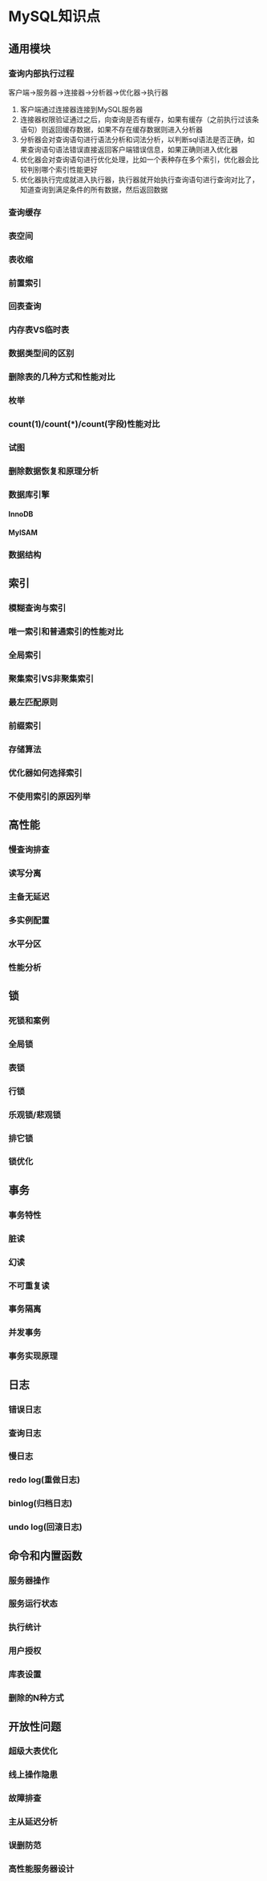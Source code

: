 # MySQL知识点

## 通用模块

### 查询内部执行过程

客户端->服务器->连接器->分析器->优化器->执行器

1. 客户端通过连接器连接到MySQL服务器
2. 连接器权限验证通过之后，向查询是否有缓存，如果有缓存（之前执行过该条语句）则返回缓存数据，如果不存在缓存数据则进入分析器
3. 分析器会对查询语句进行语法分析和词法分析，以判断sql语法是否正确，如果查询语句语法错误直接返回客户端错误信息，如果正确则进入优化器
4. 优化器会对查询语句进行优化处理，比如一个表种存在多个索引，优化器会比较判别哪个索引性能更好
5. 优化器执行完成就进入执行器，执行器就开始执行查询语句进行查询对比了，知道查询到满足条件的所有数据，然后返回数据

### 查询缓存

### 表空间

### 表收缩

### 前置索引

### 回表查询

### 内存表VS临时表

### 数据类型间的区别

### 删除表的几种方式和性能对比

### 枚举

### count(1)/count(*)/count(字段)性能对比

### 试图

### 删除数据恢复和原理分析

### 数据库引擎

#### InnoDB

#### MyISAM

### 数据结构

## 索引

### 模糊查询与索引

### 唯一索引和普通索引的性能对比

### 全局索引

### 聚集索引VS非聚集索引

### 最左匹配原则

### 前缀索引

### 存储算法

### 优化器如何选择索引

### 不使用索引的原因列举

## 高性能

### 慢查询排查

### 读写分离

### 主备无延迟

### 多实例配置

### 水平分区

### 性能分析

## 锁

### 死锁和案例

### 全局锁

### 表锁

### 行锁

### 乐观锁/悲观锁

### 排它锁

### 锁优化

## 事务

### 事务特性

### 脏读

### 幻读

### 不可重复读

### 事务隔离

### 并发事务

### 事务实现原理

## 日志

### 错误日志

### 查询日志

### 慢日志

### redo log(重做日志)

### binlog(归档日志)

### undo log(回滚日志)

## 命令和内置函数

### 服务器操作

### 服务运行状态

### 执行统计

### 用户授权

### 库表设置

### 删除的N种方式

## 开放性问题

### 超级大表优化

### 线上操作隐患

### 故障排查

### 主从延迟分析

### 误删防范

### 高性能服务器设计